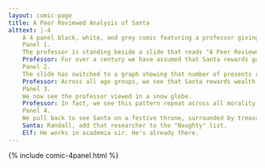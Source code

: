 ```yaml
---
layout: comic-page
title: A Peer Reviewed Analysis of Santa
alttext: |-4 
    A 4 panel black, white, and grey comic featuring a professor giving a presentation to his peers.
    Panel 1.
    The professor is standing beside a slide that reads "A Peer Reviewed Analysis of Santa".
    Professor: For over a century we have assumed that Santa rewards goodness. But the data proves this patently false.
    Panel 2.
    The slide has switched to a graph showing that number of presents received increases with wealth.
    Professor: Across all age groups, we see that Santa rewards wealth. "Goodness" is barely a rounding error.
    Panel 3.
    We now see the professor viewed in a snow globe.
    Professor: In fact, we see this pattern repeat across all morality. Moral actions can attract modest pro-social benefits. But the greatest rewards go to rich ass holes who eagerly burn orphans for fuel.
    Panel 4.
    We pull back to see Santa on a festive throne, surrounded by treasure, angrily gesturing at the snow globe. An elf stands beside him examining a piece of paper.
    Santa: Randall, add that researcher to the "Naughty" list.
    Elf: He works in academia sir. He's already there.
---
```

{% include comic-4panel.html %}